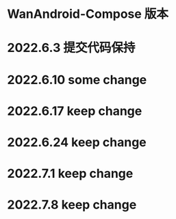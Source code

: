 # WanAndroid-Compose 版本

# 2022.6.3 提交代码保持

# 2022.6.10 some change

# 2022.6.17 keep change

# 2022.6.24 keep change

# 2022.7.1 keep change

# 2022.7.8 keep change